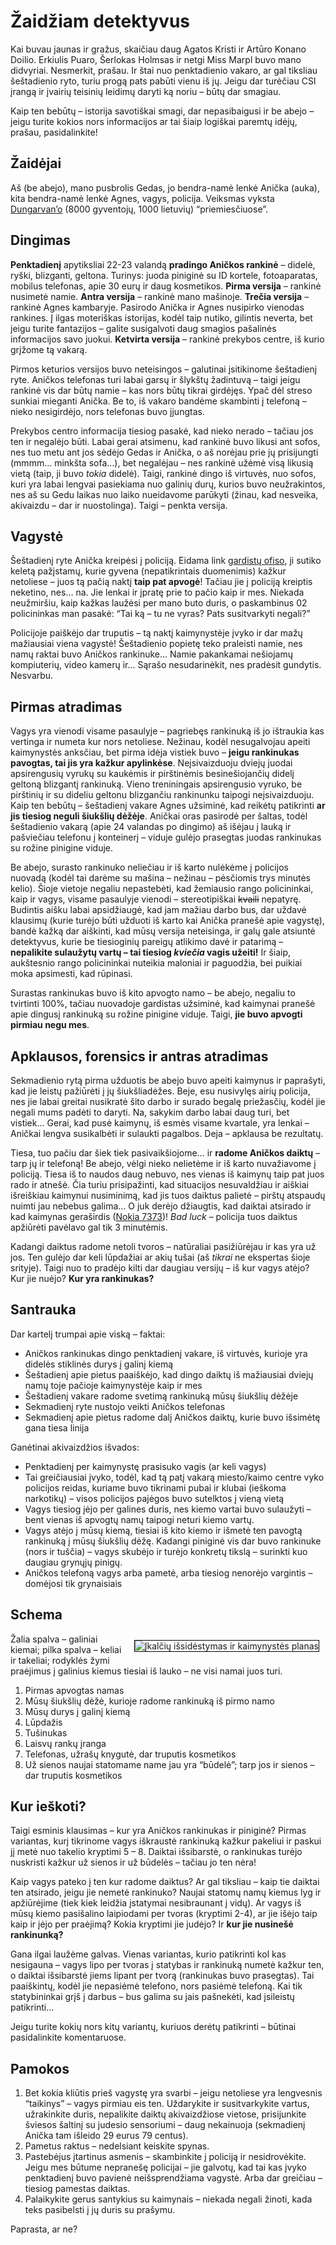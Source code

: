 # Žaidžiam detektyvus

<p>Kai buvau jaunas ir gražus, skaičiau daug Agatos Kristi ir Artūro Konano Doilio. Erkiulis Puaro, Šerlokas Holmsas ir netgi Miss Marpl buvo mano didvyriai. Nesmerkit, prašau. Ir štai nuo penktadienio vakaro, ar gal tiksliau šeštadienio ryto, turiu progą pats pabūti vienu iš jų. Jeigu dar turėčiau CSI įrangą ir įvairių teisinių leidimų daryti ką noriu – būtų dar smagiau.</p>
<p>Kaip ten bebūtų – istorija savotiškai smagi, dar nepasibaigusi ir be abejo – jeigu turite kokios nors informacijos ar tai šiaip logiškai paremtų idėjų, prašau, pasidalinkite!</p>
<h2>Žaidėjai</h2>
<p>Aš (be abejo), mano pusbrolis Gedas, jo bendra-namė lenkė Anička (auka), kita bendra-namė lenkė Agnes, vagys, policija. Veiksmas vyksta <a href="http://en.wikipedia.org/wiki/Dungarvan">Dungarvan’o</a> (8000 gyventojų, 1000 lietuvių) “priemiesčiuose”.<br>
<span id="more-15"></span></p>
<h2>Dingimas</h2>
<p><strong>Penktadienį</strong> apytiksliai 22-23 valandą <strong>pradingo Aničkos rankinė</strong> – didelė, ryški, blizganti, geltona. Turinys: juoda piniginė su ID kortele, fotoaparatas, mobilus telefonas, apie 30 eurų ir daug kosmetikos. <strong>Pirma versija</strong> – rankinė nusimetė namie. <strong>Antra versija</strong> – rankinė mano mašinoje. <strong>Trečia versija</strong> – rankinė Agnes kambaryje. Pasirodo Anička ir Agnes nusipirko vienodas rankines. Į ilgas moteriškas istorijas, kodėl taip nutiko, gilintis neverta, bet jeigu turite fantazijos – galite susigalvoti daug smagios pašalinės informacijos savo juokui. <strong>Ketvirta versija</strong> – rankinė prekybos centre, iš kurio grįžome tą vakarą.</p>
<p>Pirmos keturios versijos buvo neteisingos – galutinai įsitikinome šeštadienį ryte. Aničkos telefonas turi labai garsų ir šlykštų žadintuvą – taigi jeigu rankinė vis dar būtų namie – kas nors būtų tikrai girdėjęs. Ypač dėl streso sunkiai mieganti Anička. Be to, iš vakaro bandėme skambinti į telefoną – nieko nesigirdėjo, nors telefonas buvo įjungtas.</p>
<p>Prekybos centro informacija tiesiog pasakė, kad nieko nerado – tačiau jos ten ir negalėjo būti. Labai gerai atsimenu, kad rankinė buvo likusi ant sofos, nes tuo metu ant jos sėdėjo Gedas ir Anička, o aš norėjau prie jų prisijungti (mmmm… minkšta sofa…), bet negalėjau – nes rankinė užėmė visą likusią vietą (taip, ji buvo <em>tokia</em> didelė). Taigi, rankinė dingo iš virtuvės, nuo sofos, kuri yra labai lengvai pasiekiama nuo galinių durų, kurios buvo neužrakintos, nes aš su Gedu laikas nuo laiko nueidavome parūkyti (žinau, kad nesveika, akivaizdu – dar ir nuostolinga). Taigi – penkta versija.</p>
<h2>Vagystė</h2>
<p>Šeštadienį ryte Anička kreipėsi į policiją. Eidama link <a href="http://en.wikipedia.org/wiki/Garda_Síochána">gardistų ofiso</a>, ji sutiko keletą pažįstamų, kurie gyvena (nepatikrintais duomenimis) kažkur netoliese – juos tą pačią naktį <b>taip pat apvogė</b>! Tačiau jie į policiją kreiptis neketino, nes… na. Jie lenkai ir įpratę prie to pačio kaip ir mes. Niekada neužmiršiu, kaip kažkas laužėsi per mano buto duris, o paskambinus 02 policininkas man pasakė: “Tai ką – tu ne vyras? Pats susitvarkyti negali?”</p>
<p>Policijoje paiškėjo dar truputis – tą naktį kaimynystėje įvyko ir dar mažų mažiausiai viena vagystė! Šeštadienio popietę teko praleisti namie, nes namų raktai buvo Aničkos rankinuke… Namie pakankamai nešiojamų kompiuterių, video kamerų ir… Sąrašo nesudarinėkit, nes pradėsit gundytis. Nesvarbu.</p>
<h2>Pirmas atradimas</h2>
<p>Vagys yra vienodi visame pasaulyje – pagriebęs rankinuką iš jo ištraukia kas vertinga ir numeta kur nors netoliese. Nežinau, kodėl nesugalvojau apeiti kaimynystės anksčiau, bet pirma idėja vistiek buvo – <strong>jeigu rankinukas pavogtas, tai jis yra kažkur apylinkėse</strong>. Neįsivaizduoju dviejų juodai apsirengusių vyrukų su kaukėmis ir pirštinėmis besinešiojančių didelį geltoną blizgantį rankinuką. Vieno treniningais apsirengusio vyruko, be pirštinių ir su dideliu geltonu blizgančiu rankinunku taipogi neįsivaizduoju. Kaip ten bebūtų – šeštadienį vakare Agnes užsiminė, kad reikėtų patikrinti <strong>ar jis tiesiog neguli šiukšlių dėžėje</strong>. Aničkai oras pasirodė per šaltas, todėl šeštadienio vakarą (apie 24 valandas po dingimo) aš išėjau į lauką ir pašviečiau telefonu į konteinerį – viduje gulėjo prasegtas juodas rankinukas su rožine pinigine viduje.</p>
<p>Be abejo, surasto rankinuko neliečiau ir iš karto nulėkėme į policijos nuovadą (kodėl tai darėme su mašina – nežinau – pėsčiomis trys minutės kelio). Šioje vietoje negaliu nepastebėti, kad žemiausio rango policininkai, kaip ir vagys, visame pasaulyje vienodi – stereotipiškai <strike>kvaili</strike> nepatyrę. Budintis aišku labai apsidžiaugė, kad jam mažiau darbo bus, dar uždavė klausimų (kurie turėjo būti užduoti iš karto kai Anička pranešė apie vagystę), bandė kažką dar aiškinti, kad mūsų versija neteisinga, ir galų gale atsiuntė detektyvus, kurie be tiesioginių pareigų atlikimo davė ir patarimą – <strong>nepalikite sulaužytų vartų – tai tiesiog <em>kviečia</em> vagis užeiti!</strong> Ir šiaip, aukštesnio rango policininkai nuteikia maloniai ir paguodžia, bei puikiai moka apsimesti, kad rūpinasi.</p>
<p>Surastas rankinukas buvo iš kito apvogto namo – be abejo, negaliu to tvirtinti 100%, tačiau nuovadoje gardistas užsiminė, kad kaimynai pranešė apie dingusį rankinuką su rožine pinigine viduje. Taigi, <strong>jie buvo apvogti pirmiau negu mes</strong>.</p>
<h2>Apklausos, forensics ir antras atradimas</h2>
<p>Sekmadienio rytą pirma užduotis be abejo buvo apeiti kaimynus ir paprašyti, kad jie leistų pažiūrėti į jų šiukšliadėžes. Beje, esu nusivylęs airių policija, nes jie labai greitai nusikratė šito darbo ir surado begalę priežasčių, kodėl jie negali mums padėti to daryti. Na, sakykim darbo labai daug turi, bet vistiek… Gerai, kad pusė kaimynų, iš esmės visame kvartale, yra lenkai – Aničkai lengva susikalbėti ir sulaukti pagalbos. Deja – apklausa be rezultatų.</p>
<p>Tiesa, tuo pačiu dar šiek tiek pasivaikšiojome… ir <strong>radome Aničkos daiktų</strong> – tarp jų ir telefoną! Be abejo, vėlgi nieko nelietėme ir iš karto nuvažiavome į policiją. Tiesa iš to naudos daug nebuvo, nes vienas iš kaimynų taip pat juos rado ir atnešė. Čia turiu prisipažinti, kad situacijos nesuvaldžiau ir aiškiai išreiškiau kaimynui nusiminimą, kad jis tuos daiktus palietė – pirštų atspaudų nuimti jau nebebus galima… O juk derėjo džiaugtis, kad daiktai atsirado ir kad kaimynas geraširdis (<a href="http://europe.nokia.com/A4174152">Nokia 7373</a>)! <i>Bad luck</i> – policija tuos daiktus apžiūrėti pavėlavo gal tik 3 minutėmis.</p>
<p>Kadangi daiktus radome netoli tvoros – natūraliai pasižiūrėjau ir kas yra už jos. Ten gulėjo dar keli lūpdažiai ar akių tušai (aš <em>tikrai</em> ne ekspertas šioje srityje). Taigi nuo to pradėjo kilti dar daugiau versijų – iš kur vagys atėjo? Kur jie nuėjo? <strong>Kur yra rankinukas?</strong></p>
<h2>Santrauka</h2>
<p>Dar kartelį trumpai apie viską – faktai:</p>
<ul>
<li>Aničkos rankinukas dingo penktadienį vakare, iš virtuvės, kurioje yra didelės stiklinės durys į galinį kiemą</li>
<li>Šeštadienį apie pietus paaiškėjo, kad dingo daiktų iš mažiausiai dviejų namų toje pačioje kaimynystėje kaip ir mes</li>
<li>Šeštadienį vakare radome svetimą rankinuką mūsų šiukšlių dėžėje</li>
<li>Sekmadienį ryte nustojo veikti Aničkos telefonas</li>
<li>Sekmadienį apie pietus radome dalį Aničkos daiktų, kurie buvo išsimėtę gana tiesa linija</li>
</ul>
<p>Ganėtinai akivaizdžios išvados:</p>
<ul>
<li>Penktadienį per kaimynystę prasisuko vagis (ar keli vagys)</li>
<li>Tai greičiausiai įvyko, todėl, kad tą patį vakarą miesto/kaimo centre vyko policijos reidas, kuriame buvo tikrinami pubai ir klubai (ieškoma narkotikų) – visos policijos pajėgos buvo sutelktos į vieną vietą</li>
<li>Vagys tiesiog įėjo per galines duris, nes kiemo vartai buvo sulaužyti – bent vienas iš apvogtų namų taipogi neturi kiemo vartų.</li>
<li>Vagys atėjo į mūsų kiemą, tiesiai iš kito kiemo ir išmetė ten pavogtą rankinuką į mūsų šiukšlių dėžę. Kadangi piniginė vis dar buvo rankinuke (nors ir tuščia) – vagys skubėjo ir turėjo konkretų tikslą – surinkti kuo daugiau grynųjų pinigų.</li>
<li>Aničkos telefoną vagys arba pametė, arba tiesiog nenorėjo vargintis – domėjosi tik grynaisiais</li>
</ul>
<h2>Schema</h2>
<p><a href="https://www.dominykas.lt/uploads/2007/12/schema.png" title="Įkalčių išsidėstymas ir kaimynystės planas"><img src="https://www.dominykas.lt/uploads/2007/12/schema.png" alt="Įkalčių išsidėstymas ir kaimynystės planas" align="right" style="border: 1px solid #000;margin: 10px;"></a> Žalia spalva – galiniai kiemai; pilka spalva – keliai ir takeliai; rodyklės žymi praėjimus į galinius kiemus tiesiai iš lauko – ne visi namai juos turi.</p>
<ol>
<li>Pirmas apvogtas namas</li>
<li>Mūsų šiukšlių dėžė, kurioje radome rankinuką iš pirmo namo</li>
<li>Mūsų durys į galinį kiemą</li>
<li>Lūpdažis</li>
<li>Tušinukas</li>
<li>Laisvų rankų įranga</li>
<li>Telefonas, užrašų knygutė, dar truputis kosmetikos</li>
<li>Už sienos naujai statomame name jau yra “būdelė”; tarp jos ir sienos – dar truputis kosmetikos</li>
</ol>
<h2>Kur ieškoti?</h2>
<p>Taigi esminis klausimas – kur yra Aničkos rankinukas ir piniginė? Pirmas variantas, kurį tikrinome vagys iškraustė rankinuką kažkur pakeliui ir paskui jį metė nuo takelio kryptimi 5 – 8. Daiktai išsibarstė, o rankinukas turėjo nuskristi kažkur už sienos ir už būdelės – tačiau jo ten nėra! </p>
<p>Kaip vagys pateko į ten kur radome daiktus? Ar gal tiksliau – kaip tie daiktai ten atsirado, jeigu jie nemetė rankinuko? Naujai statomų namų kiemus lyg ir apžiūrėjime (tiek kiek leidžia įstatymai nesibraunant į vidų). Ar vagys iš mūsų kiemo pasišalino laipiodami per tvoras (kryptimi 2-4), ar jie išėjo taip kaip ir įėjo per praėjimą? Kokia kryptimi jie judėjo? Ir <strong>kur jie nusinešė rankinunką?</strong></p>
<p>Gana ilgai laužėme galvas. Vienas variantas, kurio patikrinti kol kas nesigauna – vagys lipo per tvoras į statybas ir rankinuką numetė kažkur ten, o daiktai išsibarstė jiems lipant per tvorą (rankinukas buvo prasegtas). Tai paaiškintų, kodėl jie nepasiėmė telefono, nors pasiėmė telefoną. Kai tik statybininkai grįš į darbus – bus galima su jais pašnekėti, kad įsileistų patikrinti…</p>
<p>Jeigu turite kokių nors kitų variantų, kuriuos derėtų patikrinti – būtinai pasidalinkite komentaruose.</p>
<h2>Pamokos</h2>
<ol>
<li>Bet kokia kliūtis prieš vagystę yra svarbi – jeigu netoliese yra lengvesnis “taikinys” – vagys pirmiau eis ten. Uždarykite ir susitvarkykite vartus, užrakinkite duris, nepalikite daiktų akivaizdžiose vietose, prisijunkite šviesos šaltinį su judesio sensoriumi – daug nekainuoja (sekmadienį Anička tam išleido 29 eurus 79 centus).</li>
<li>Pametus raktus – nedelsiant keiskite spynas.</li>
<li>Pastebėjus įtartinus asmenis – skambinkite į policiją ir nesidrovėkite. Jeigu mes būtume nepranešę policijai – jie galvotų, kad tai kas įvyko penktadienį buvo pavienė neišsprendžiama vagystė. Arba dar greičiau – tiesiog pamestas daiktas.</li>
<li>Palaikykite gerus santykius su kaimynais – niekada negali žinoti, kada teks pasibelsti į jų duris su prašymu.</li>
</ol>
<p>Paprasta, ar ne?</p>